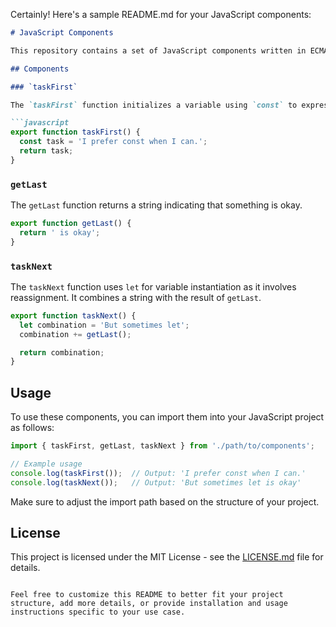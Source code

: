 Certainly! Here's a sample README.md for your JavaScript components:

```markdown
# JavaScript Components

This repository contains a set of JavaScript components written in ECMAScript 2015 (ES6). Each component serves a specific purpose and demonstrates the use of key features introduced in ES6.

## Components

### `taskFirst`

The `taskFirst` function initializes a variable using `const` to express a preference for constant values when possible.

```javascript
export function taskFirst() {
  const task = 'I prefer const when I can.';
  return task;
}
```

### `getLast`

The `getLast` function returns a string indicating that something is okay.

```javascript
export function getLast() {
  return ' is okay';
}
```

### `taskNext`

The `taskNext` function uses `let` for variable instantiation as it involves reassignment. It combines a string with the result of `getLast`.

```javascript
export function taskNext() {
  let combination = 'But sometimes let';
  combination += getLast();

  return combination;
}
```

## Usage

To use these components, you can import them into your JavaScript project as follows:

```javascript
import { taskFirst, getLast, taskNext } from './path/to/components';

// Example usage
console.log(taskFirst());  // Output: 'I prefer const when I can.'
console.log(taskNext());   // Output: 'But sometimes let is okay'
```

Make sure to adjust the import path based on the structure of your project.

## License

This project is licensed under the MIT License - see the [LICENSE.md](LICENSE.md) file for details.
```

Feel free to customize this README to better fit your project structure, add more details, or provide installation and usage instructions specific to your use case.
